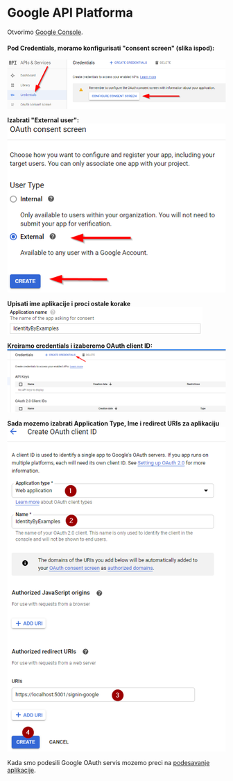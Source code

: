 # Google API Platforma

Otvorimo [Google Console](https://console.cloud.google.com/apis/credentials).

#### Pod Credentials, moramo konfigurisati "consent screen" (slika ispod): 
![Slika1](Images/Consent-Google.png) 

**Izabrati "External user":** \
![Slika1](Images/Consent-user-type.png)

**Upisati ime aplikacije i proci ostale korake** \
![Slika1](Images/App-name.png)

**Kreiramo credentials i izaberemo OAuth client ID:**
![Slika1](Images/Navigation-to-credentials-page.png)

**Sada mozemo izabrati Application Type, Ime i redirect URIs za aplikaciju**
![Slika1](Images/OAuth-Client-ID-Configuration.png)


Kada smo podesili Google OAuth servis mozemo preci na [podesavanje aplikacije](./PodesavanjeAplikacije.md).
